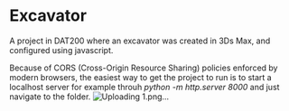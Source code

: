 # Excavator
A project in DAT200 where an excavator was created in 3Ds Max, and configured using javascript. 

Because of CORS (Cross-Origin Resource Sharing) policies enforced by modern browsers, the easiest way to get the project to run is to start a localhost server for example throuh *python -m http.server 8000* and just navigate to the folder.
![Uploading 1.png…]()

